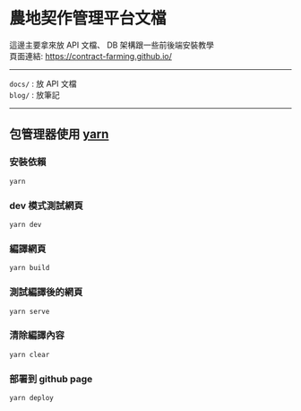 # 農地契作管理平台文檔

這邊主要拿來放 API 文檔、 DB 架構跟一些前後端安裝教學  
頁面連結: https://contract-farming.github.io/  

----------  

`docs/` : 放 API 文檔  
`blog/` : 放筆記  

----------  

## 包管理器使用 [yarn](https://yarnpkg.com/getting-started/install)   

### 安裝依賴
```
yarn
```

### dev 模式測試網頁
```
yarn dev
```

### 編譯網頁
```
yarn build
```

### 測試編譯後的網頁
```
yarn serve
```

### 清除編譯內容
```
yarn clear
```

### 部署到 github page
```
yarn deploy
```